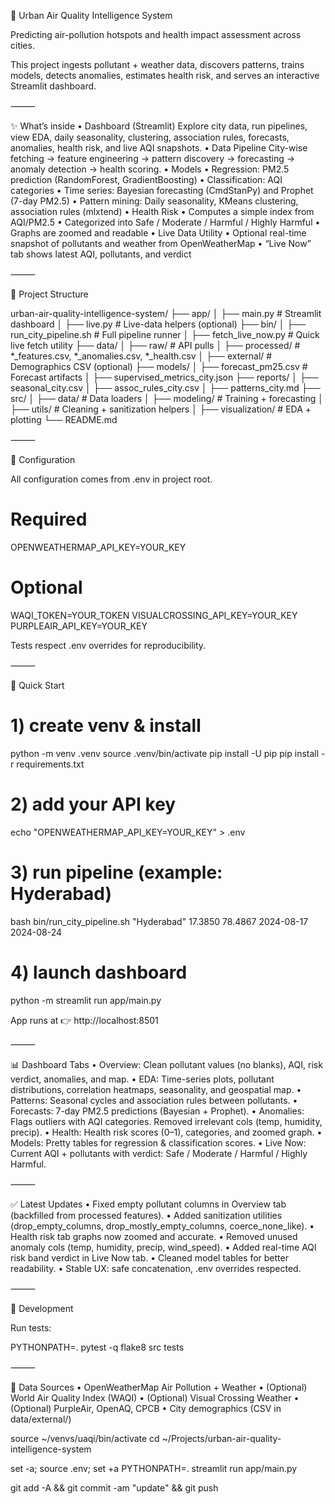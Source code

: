 🌆 Urban Air Quality Intelligence System

Predicting air-pollution hotspots and health impact assessment across cities.

This project ingests pollutant + weather data, discovers patterns, trains models, detects anomalies, estimates health risk, and serves an interactive Streamlit dashboard.

⸻

✨ What’s inside
	•	Dashboard (Streamlit)
Explore city data, run pipelines, view EDA, daily seasonality, clustering, association rules, forecasts, anomalies, health risk, and live AQI snapshots.
	•	Data Pipeline
City-wise fetching → feature engineering → pattern discovery → forecasting → anomaly detection → health scoring.
	•	Models
	•	Regression: PM2.5 prediction (RandomForest, GradientBoosting)
	•	Classification: AQI categories
	•	Time series: Bayesian forecasting (CmdStanPy) and Prophet (7-day PM2.5)
	•	Pattern mining: Daily seasonality, KMeans clustering, association rules (mlxtend)
	•	Health Risk
	•	Computes a simple index from AQI/PM2.5
	•	Categorized into Safe / Moderate / Harmful / Highly Harmful
	•	Graphs are zoomed and readable
	•	Live Data Utility
	•	Optional real-time snapshot of pollutants and weather from OpenWeatherMap
	•	“Live Now” tab shows latest AQI, pollutants, and verdict

⸻

🧭 Project Structure

urban-air-quality-intelligence-system/
├── app/
│   ├── main.py              # Streamlit dashboard
│   ├── live.py              # Live-data helpers (optional)
├── bin/
│   ├── run_city_pipeline.sh # Full pipeline runner
│   ├── fetch_live_now.py    # Quick live fetch utility
├── data/
│   ├── raw/                 # API pulls
│   ├── processed/           # *_features.csv, *_anomalies.csv, *_health.csv
│   ├── external/            # Demographics CSV (optional)
├── models/
│   ├── forecast_pm25.csv    # Forecast artifacts
│   ├── supervised_metrics_city.json
├── reports/
│   ├── seasonal_city.csv
│   ├── assoc_rules_city.csv
│   ├── patterns_city.md
├── src/
│   ├── data/                # Data loaders
│   ├── modeling/            # Training + forecasting
│   ├── utils/               # Cleaning + sanitization helpers
│   ├── visualization/       # EDA + plotting
└── README.md


⸻

🔑 Configuration

All configuration comes from .env in project root.

# Required
OPENWEATHERMAP_API_KEY=YOUR_KEY

# Optional
WAQI_TOKEN=YOUR_TOKEN
VISUALCROSSING_API_KEY=YOUR_KEY
PURPLEAIR_API_KEY=YOUR_KEY

Tests respect .env overrides for reproducibility.

⸻

🚀 Quick Start
# 1) create venv & install
python -m venv .venv
source .venv/bin/activate
pip install -U pip
pip install -r requirements.txt

# 2) add your API key
echo "OPENWEATHERMAP_API_KEY=YOUR_KEY" > .env

# 3) run pipeline (example: Hyderabad)
bash bin/run_city_pipeline.sh "Hyderabad" 17.3850 78.4867 2024-08-17 2024-08-24

# 4) launch dashboard
python -m streamlit run app/main.py

App runs at 👉 http://localhost:8501

⸻

📊 Dashboard Tabs
	•	Overview:
Clean pollutant values (no blanks), AQI, risk verdict, anomalies, and map.
	•	EDA:
Time-series plots, pollutant distributions, correlation heatmaps, seasonality, and geospatial map.
	•	Patterns:
Seasonal cycles and association rules between pollutants.
	•	Forecasts:
7-day PM2.5 predictions (Bayesian + Prophet).
	•	Anomalies:
Flags outliers with AQI categories. Removed irrelevant cols (temp, humidity, precip).
	•	Health:
Health risk scores (0–1), categories, and zoomed graph.
	•	Models:
Pretty tables for regression & classification scores.
	•	Live Now:
Current AQI + pollutants with verdict: Safe / Moderate / Harmful / Highly Harmful.

⸻

✅ Latest Updates
	•	Fixed empty pollutant columns in Overview tab (backfilled from processed features).
	•	Added sanitization utilities (drop_empty_columns, drop_mostly_empty_columns, coerce_none_like).
	•	Health risk tab graphs now zoomed and accurate.
	•	Removed unused anomaly cols (temp, humidity, precip, wind_speed).
	•	Added real-time AQI risk band verdict in Live Now tab.
	•	Cleaned model tables for better readability.
	•	Stable UX: safe concatenation, .env overrides respected.

⸻

🧪 Development

Run tests:

PYTHONPATH=. pytest -q
flake8 src tests


⸻

📁 Data Sources
	•	OpenWeatherMap Air Pollution + Weather
	•	(Optional) World Air Quality Index (WAQI)
	•	(Optional) Visual Crossing Weather
	•	(Optional) PurpleAir, OpenAQ, CPCB
	•	City demographics (CSV in data/external/)



source ~/venvs/uaqi/bin/activate
cd ~/Projects/urban-air-quality-intelligence-system

set -a; source .env; set +a
PYTHONPATH=. streamlit run app/main.py

git add -A && git commit -am "update" && git push